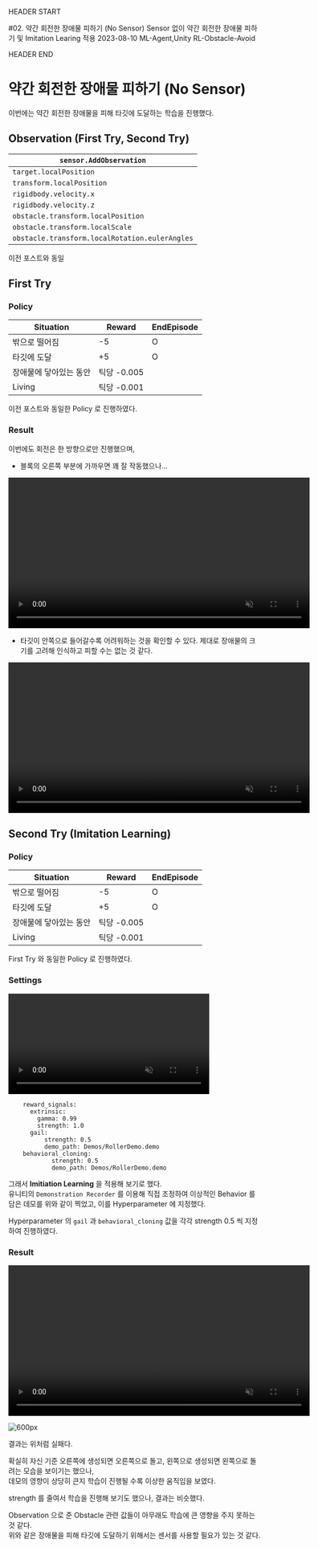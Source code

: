 HEADER START

#02. 약간 회전한 장애물 피하기 (No Sensor)
Sensor 없이 약간 회전한 장애물 피하기 및 Imitation Learing 적용
2023-08-10
ML-Agent,Unity
RL-Obstacle-Avoid

HEADER END

# 약간 회전한 장애물 피하기 (No Sensor)

이번에는 약간 회전한 장애물을 피해 타깃에 도달하는 학습을 진행했다.

## Observation (First Try, Second Try)

| `sensor.AddObservation`                        |
| ---------------------------------------------- |
| `target.localPosition`                         |
| `transform.localPosition`                      |
| `rigidbody.velocity.x`                         |
| `rigidbody.velocity.z`                         |
| `obstacle.transform.localPosition`             |
| `obstacle.transform.localScale`                |
| `obstacle.transform.localRotation.eulerAngles` |

이전 포스트와 동일

## First Try

### Policy

| Situation              | Reward      | EndEpisode |
| ---------------------- | ----------- | ---------- |
| 밖으로 떨어짐          | -5          | O          |
| 타깃에 도달            | +5          | O          |
| 장애물에 닿아있는 동안 | 틱당 -0.005 |            |
| Living                 | 틱당 -0.001 |            |

이전 포스트와 동일한 Policy 로 진행하였다.

### Result

이번에도 회전은 한 방향으로만 진행했으며,

- 블록의 오른쪽 부분에 가까우면 꽤 잘 작동했으나...
<video width="600" muted controls playsinline>
  <source src="/videos/post_videos/mlagent_02/1.mp4" type="video/mp4">
</video>

- 타깃이 안쪽으로 들어갈수록 어려워하는 것을 확인할 수 있다. 제대로 장애물의 크기를 고려해 인식하고 피할 수는 없는 것 같다.
<video width="600" muted controls playsinline>
  <source src="/videos/post_videos/mlagent_02/2.mp4" type="video/mp4">
</video>

## Second Try (Imitation Learning)

### Policy

| Situation              | Reward      | EndEpisode |
| ---------------------- | ----------- | ---------- |
| 밖으로 떨어짐          | -5          | O          |
| 타깃에 도달            | +5          | O          |
| 장애물에 닿아있는 동안 | 틱당 -0.005 |            |
| Living                 | 틱당 -0.001 |            |

First Try 와 동일한 Policy 로 진행하였다.

### Settings

<video width="400" muted controls playsinline>
  <source src="/videos/post_videos/mlagent_02/3.mp4" type="video/mp4">
</video>

```
    reward_signals:
      extrinsic:
        gamma: 0.99
        strength: 1.0
      gail:
          strength: 0.5
          demo_path: Demos/RollerDemo.demo
    behavioral_cloning:
            strength: 0.5
            demo_path: Demos/RollerDemo.demo
```

그래서 **Imitiation Learning** 을 적용해 보기로 했다.  
유니티의 `Demonstration Recorder` 를 이용해 직접 조정하여 이상적인 Behavior 를 담은 데모를 위와 같이 찍었고, 이를 Hyperparameter 에 지정했다.

Hyperparameter 의 `gail` 과 `behavioral_cloning` 값을 각각 strength 0.5 씩 지정하여 진행하였다.

### Result

<video width="600" muted controls playsinline>
  <source src="/videos/post_videos/mlagent_02/5.mp4" type="video/mp4">
</video>

![600px](/imgs/post_imgs/mlagent_02/6.png)

결과는 위처럼 실패다.

확실히 자신 기준 오른쪽에 생성되면 오른쪽으로 돌고, 왼쪽으로 생성되면 왼쪽으로 돌려는 모습을 보이기는 했으나,  
데모의 영향이 상당히 큰지 학습이 진행될 수록 이상한 움직임을 보였다.

strength 를 줄여서 학습을 진행해 보기도 했으나, 결과는 비슷했다.

Observation 으로 준 Obstacle 관련 값들이 아무래도 학습에 큰 영향을 주지 못하는 것 같다.  
위와 같은 장애물을 피해 타깃에 도달하기 위해서는 센서를 사용할 필요가 있는 것 같다.

